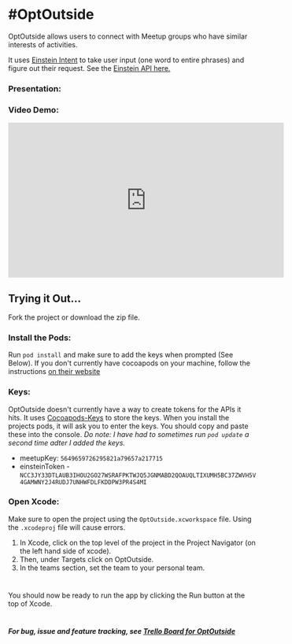 # #OptOutside #

OptOutside allows users to connect with Meetup groups who have similar interests of activities.

It uses [Einstein Intent](https://www.salesforce.com/products/einstein/overview/) to take user input (one word to entire phrases) and figure out their request. See the [Einstein API here.](https://metamind.readme.io/docs/introduction-to-the-einstein-predictive-vision-service)

### Presentation: 
<script async class="speakerdeck-embed" data-id="e81075e5676d481aa6c213056845dd87" data-ratio="1.33333333333333" src="//speakerdeck.com/assets/embed.js"></script>

### Video Demo: 
<iframe width="560" height="315" src="https://www.youtube.com/embed/oQR17lxRhDw" frameborder="0" gesture="media" allowfullscreen></iframe>


## Trying it Out...
Fork the project or download the zip file. 

### Install the Pods:
Run `pod install` and make sure to add the keys when prompted (See Below). If you don't currently have cocoapods on your machine, follow the instructions [on their website](https://cocoapods.org)

### Keys:
OptOutside doesn't currently have a way to create tokens for the APIs it hits. It uses [Cocoapods-Keys](https://github.com/orta/cocoapods-keys) to store the keys. When you install the projects pods, it will ask you to enter the keys. You should copy and paste these into the console. _Do note: I have had to sometimes run `pod update` a second time adter I added the keys._
 - meetupKey: `5649659726295821a79657a217715`
 - einsteinToken - `NCC3JY33DTLAUB3IHOU2GO27WSRAFPKTWJQ5JGNMABD2QOAUQLTIXUMH5BC37ZWVH5V4GAMWNY2J4RUDJ7UNHWFDLFKDDPW3PR4S4MI`

 ### Open Xcode:
Make sure to open the project using the `OptOutside.xcworkspace` file. Using the `.xcodeproj` file will cause errors. 

1. In Xcode, click on the top level of the project in the Project Navigator (on the left hand side of xcode). 
2. Then, under Targets click on OptOutside. 
3. In the teams section, set the team to your personal team. 

#
You should now be ready to run the app by clicking the Run button at the top of Xcode.
#

##### _For bug, issue and feature tracking, see [Trello Board for OptOutside](https://trello.com/b/70QnQif1/optoutside)_